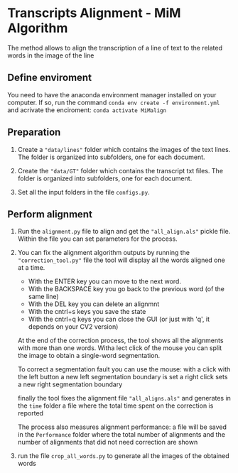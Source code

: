 # Transcripts Alignment - MiM Algorithm
The method allows to align the transcription of a line of text to the related words in the image of the line

## Define enviroment
You need to have the anaconda environment manager installed on your computer.
If so, run the command
```conda env create -f environment.yml```
and acrivate the enciroment: 
```conda activate MiMalign```


## Preparation
1. Create a ```"data/lines"``` folder which contains the images of the text lines. The folder is organized into subfolders, one for each document.

2. Create the ```"data/GT"``` folder which contains the transcript txt files. The folder is organized into subfolders, one for each document.

3. Set all the input folders in the file ```configs.py```.


## Perform alignment

1. Run the ```alignment.py``` file to align and get the ```"all_align.als"``` pickle file. Within the file you can set parameters for the process.

2. You can fix the alignment algorithm outputs by running the ```"correction_tool.py"``` file
   the tool will display all the words aligned one at a time.
    - With the ENTER key you can move to the next word.
    - With the BACKSPACE key you go back to the previous word (of the same line)
    - With the DEL key you can delete an alignmnt
    - With the cntrl+s keys you save the state
    - With the cntrl+q keys you can close the GUI (or just with 'q', it depends on your CV2 version)
    
   At the end of the correction process, the tool shows all the alignments with more than one words.
   Witha lect click of the mouse you can split the image to obtain a single-word segmentation.
   
   To correct a segmentation fault you can use the mouse:
      with a click with the left button a new left segmentation boundary is set
      a right click sets a new right segmentation boundary
    
   finally the tool fixes the alignment file ```"all_aligns.als"```
   and generates in the ```time``` folder a file where the total time spent on the correction is reported

   The process also measures alignment performance:
   a file will be saved in the ```Performance``` folder
   where the total number of alignments and the number of alignments that did not need correction are shown


3. run the file ```crop_all_words.py``` to generate all the images of the obtained words
